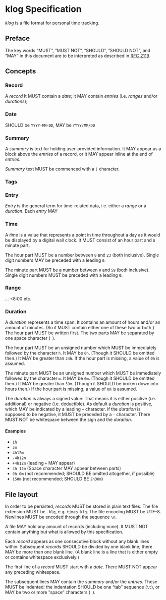 # klog Specification

*klog* is a file format for personal time tracking.

## Preface

The key words “MUST”, “MUST NOT”, “SHOULD”, “SHOULD NOT”, and “MAY” in this document are to be interpreted as described in [RFC 2119](https://tools.ietf.org/html/rfc2119).


## Concepts

### Record
A *record* 
It MUST contain a *date*;
it MAY contain *entries* (i.e. *ranges* and/or *durations*);

### Date
SHOULD be `YYYY-MM-DD`, MAY be `YYYY/MM/DD`

### Summary
A *summary* is text for holding user-provided information.
It MAY appear as a block above the *entries* of a record,
or it MAY appear inline at the end of *entries*.

*Summary* text MUST be commenced with a `|` character.

### Tags

### Entry
*Entry* is the general term for time-related data, i.e. either a *range* or a *duration*.
Each *entry* MAY 

### Time
A *time* is a value that represents a point in time throughout a day as it would be displayed by a digital wall clock.
It MUST consist of an hour part and a minute part.

The hour part MUST be a number between `0` and `23` (both inclusive).
Single digit numbers MAY be preceded with a leading `0`.

The minute part MUST be a number between `0` and `59` (both inclusive).
Single digit numbers MUST be preceded with a leading `0`.

### Range
...
<8:00 etc.

### Duration
A *duration* represents a time span.
It contains an amount of hours and/or an amount of minutes.
(So it MUST contain either one of these two or both.)
The hour part MUST be written first.
The two parts MAY be separated by one space character (` `).

The hour part MUST be an unsigned number
which MUST be immediately followed by the character `h`.
It MAY be `0h`.
(Though it SHOULD be omitted then.)
It MAY be greater than `24h`.
If the hour part is missing, a value of `0h` is assumed.

The minute part MUST be an unsigned number
which MUST be immediately followed by the character `m`.
It MAY be `0m`.
(Though it SHOULD be omitted then.)
It MAY be greater than `59m`.
(Though it SHOULD be broken down into hours then.)
If the hour part is missing, a value of `0m` is assumed.

The *duration* is always a signed value:
That means it is either positive (i.e. additional) or negative (i.e. deductible).
As default a *duration* is positive,
which MAY be indicated by a leading `+` character.
If the *duration* is supposed to be negative, it MUST be preceded by a `-` character.
There MUST NOT be whitespace between the sign and the *duration*.

#### Examples
- `1h`
- `5m`
- `4h12m`
- `-4h12m`
- `+4h12m` (leading `+` MAY appear)
- `4h 12m` (Space character MAY appear between parts)
- `0h 0m` (not recommended; SHOULD BE omitted altogether, if possible)
- `150m` (not recommended; SHOULD BE `2h30m`)


## File layout

In order to be persisted, *records* MUST be stored in plain text files.
The file extension MUST be `.klg`, e.g. `times.klg`.
The file encoding MUST be UTF-8.
Newlines MUST be encoded through the sequence `\n`.

A file MAY hold any amount of records (including none).
It MUST NOT contain anything but what is allowed by this specification.

Each *record* appears as one consecutive block without any blank lines within.
Subsequent *records* SHOULD be divided by one blank line;
there MAY be more than one blank line.
(A blank line is a line that is either empty or contains whitespace exclusively.)

The first line of a *record* MUST start with a *date*.
There MUST NOT appear any preceding whitespace.

The subsequent lines MAY contain the *summary* and/or the *entries*.
These MUST be indented; the indentation
SHOULD be one “tab” sequence (`\t`),
or MAY be two or more “space” characters (` `).
